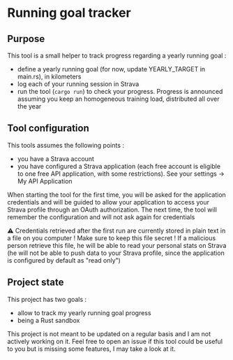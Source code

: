 # Running goal tracker

## Purpose
This tool is a small helper to track progress regarding a yearly running goal :
* define a yearly running goal (for now, update YEARLY_TARGET in main.rs), in kilometers
* log each of your running session in Strava
* run the tool (`cargo run`) to check your progress. Progress is announced assuming you keep an homogeneous training load, distributed all over the year

## Tool configuration
This tools assumes the following points :
* you have a Strava account
* you have configured a Strava application (each free account is eligible to one free API application, with some restrictions). See your settings -> My API Application

When starting the tool for the first time, you will be asked for the application credentials and will be guided to allow your application to access your Strava profile through an OAuth authorization.
The next time, the tool will remember the configuration and will not ask again for credentials

:warning: Credentials retrieved after the first run are currently stored in plain text in a file on you computer ! Make sure to keep this file secret ! If a malicious person retrieve this file, he will be able to read your personal stats on Strava (he will not be able to push data to your Strava profile, since the application is configured by default as "read only")

## Project state
This project has two goals :
* allow to track my yearly running goal progress
* being a Rust sandbox

This project is not meant to be updated on a regular basis and I am not actively working on  it. Feel free to open an issue if this tool could be useful to you but is missing some features, I may take a look at it.